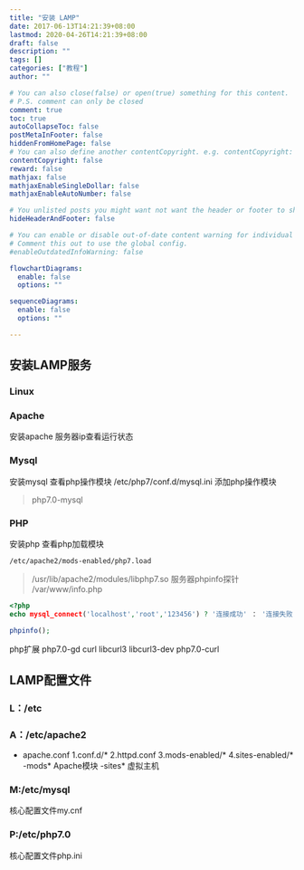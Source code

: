 ```yaml
---
title: "安装 LAMP"
date: 2017-06-13T14:21:39+08:00
lastmod: 2020-04-26T14:21:39+08:00
draft: false
description: ""
tags: []
categories: ["教程"]
author: ""

# You can also close(false) or open(true) something for this content.
# P.S. comment can only be closed
comment: true
toc: true
autoCollapseToc: false
postMetaInFooter: false
hiddenFromHomePage: false
# You can also define another contentCopyright. e.g. contentCopyright: "This is another copyright."
contentCopyright: false
reward: false
mathjax: false
mathjaxEnableSingleDollar: false
mathjaxEnableAutoNumber: false

# You unlisted posts you might want not want the header or footer to show
hideHeaderAndFooter: false

# You can enable or disable out-of-date content warning for individual post.
# Comment this out to use the global config.
#enableOutdatedInfoWarning: false

flowchartDiagrams:
  enable: false
  options: ""

sequenceDiagrams: 
  enable: false
  options: ""

---
```

## 安装LAMP服务
### Linux
### Apache
安装apache
服务器ip查看运行状态
### Mysql
安装mysql
查看php操作模块
/etc/php7/conf.d/mysql.ini
添加php操作模块
>php7.0-mysql
### PHP
安装php
查看php加载模块
```
/etc/apache2/mods-enabled/php7.load
```
>/usr/lib/apache2/modules/libphp7.so
服务器phpinfo探针
/var/www/info.php

```php
<?php
echo mysql_connect('localhost','root','123456') ? '连接成功' ： '连接失败'；

phpinfo();
```

php扩展
php7.0-gd curl libcurl3 libcurl3-dev php7.0-curl
## LAMP配置文件
### L：/etc
### A：/etc/apache2
* apache.conf
1.conf.d/*
2.httpd.conf
3.mods-enabled/*
4.sites-enabled/*
-mods* Apache模块
-sites* 虚拟主机
### M:/etc/mysql
核心配置文件my.cnf
### P:/etc/php7.0
核心配置文件php.ini

